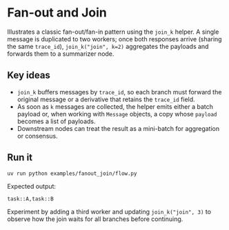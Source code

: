 # Fan-out and Join

Illustrates a classic fan-out/fan-in pattern using the `join_k` helper. A single message
is duplicated to two workers; once both responses arrive (sharing the same `trace_id`),
`join_k("join", k=2)` aggregates the payloads and forwards them to a summarizer node.

## Key ideas

- `join_k` buffers messages by `trace_id`, so each branch must forward the original
  message or a derivative that retains the `trace_id` field.
- As soon as `k` messages are collected, the helper emits either a batch payload or, when
  working with `Message` objects, a copy whose `payload` becomes a list of payloads.
- Downstream nodes can treat the result as a mini-batch for aggregation or consensus.

## Run it

```bash
uv run python examples/fanout_join/flow.py
```

Expected output:

```
task::A,task::B
```

Experiment by adding a third worker and updating `join_k("join", 3)` to observe how the
join waits for all branches before continuing.
